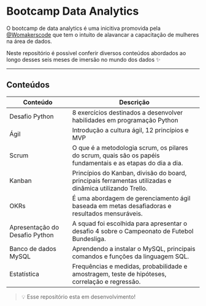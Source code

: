 # Bootcamp Data Analytics

O bootcamp de data analytics é uma inicitiva  promovida pela [@Womakerscode](https://github.com/WoMakersCode) que tem o intuito de alavancar a capacitação de mulheres na área de dados.

Neste repositório é possivel conferir diversos conteúdos abordados ao longo desses seis meses de imersão no mundo dos dados ✨

---

## Conteúdos

|Conteúdo| Descrição | 
|--|--|
|Desafio Python| 8 exercícios destinados a desenvolver habilidades em programação Python|
|Ágil| Introdução a cultura ágil, 12 princípios e MVP |
| Scrum | O que é a metodologia scrum, os pilares do scrum, quais são os papéis fundamentais e as etapas do dia a dia. |
| Kanban | Princípios do Kanban, divisão do board, principais ferramentas utilizadas e dinâmica utilizando Trello.|
|OKRs | É uma abordagem de gerenciamento ágil baseada em metas desafiadoras e resultados mensuráveis. |
|Apresentação do Desafio Python| A squad foi escolhida para apresentar o desafio 4 sobre o Campeonato de Futebol Bundesliga. |
|Banco de dados MySQL|Aprendendo a instalar o MySQL, principais comandos e funções da linguagem SQL.|
|Estatística|Frequências e medidas, probabilidade e amostragem, teste de hipóteses, correlação e regressão.|

>💡 Esse repositório esta em desenvolvimento!